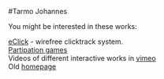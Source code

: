 #Tarmo Johannes

You might be interested in these works:

[eClick](eclick) - wirefree clicktrack system.		
[Partipation games](http://tarmo.uuu.ee/osaluskontserdid/index_en.html)		
Videos of different interactive works in [vimeo](https://vimeo.com/user6332949/videos)		
Old [homepage](http://tarmo.uuu.ee/index_vana.html)		

